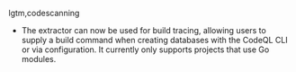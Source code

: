 lgtm,codescanning
* The extractor can now be used for build tracing, allowing users to supply a build command when creating databases with the CodeQL CLI or via configuration. It currently only supports projects that use Go modules.
